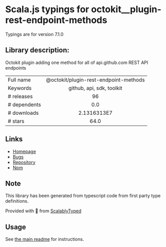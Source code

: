 
# Scala.js typings for octokit__plugin-rest-endpoint-methods

Typings are for version 7.1.0

## Library description:
Octokit plugin adding one method for all of api.github.com REST API endpoints

|                    |                 |
| ------------------ | :-------------: |
| Full name          | @octokit/plugin-rest-endpoint-methods |
| Keywords           | github, api, sdk, toolkit |
| # releases         | 96 |
| # dependents       | 0.0 |
| # downloads        | 2.1316313E7 |
| # stars            | 64.0 |

## Links
- [Homepage](https://github.com/octokit/plugin-rest-endpoint-methods.js#readme)
- [Bugs](https://github.com/octokit/plugin-rest-endpoint-methods.js/issues)
- [Repository](https://github.com/octokit/plugin-rest-endpoint-methods.js)
- [Npm](https://www.npmjs.com/package/%40octokit%2Fplugin-rest-endpoint-methods)
    


## Note
This library has been generated from typescript code from first party type definitions.

Provided with :purple_heart: from [ScalablyTyped](https://github.com/oyvindberg/ScalablyTyped)

## Usage
See [the main readme](../../readme.md) for instructions.



